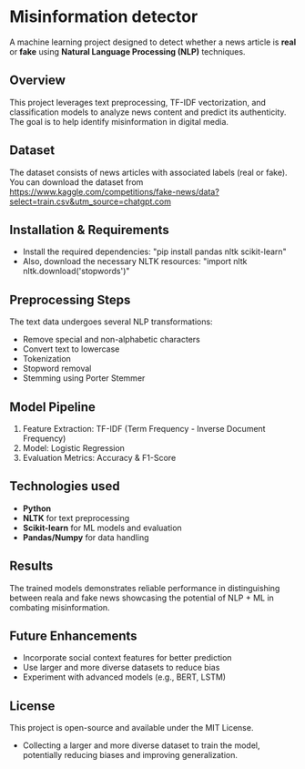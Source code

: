 # Misinformation detector

 A machine learning project designed to detect whether a news article is **real** or **fake** using **Natural Language Processing (NLP)** techniques.

## Overview

This project leverages text preprocessing, TF-IDF vectorization, and classification models to analyze news content and predict its authenticity. The goal is to help identify misinformation in digital media.

## Dataset

The dataset consists of news articles with associated labels (real or fake).
You can download the dataset from https://www.kaggle.com/competitions/fake-news/data?select=train.csv&utm_source=chatgpt.com

## Installation & Requirements

* Install the required dependencies: 
                                             "pip install pandas nltk scikit-learn"
* Also, download the necessary NLTK resources: 
                                             "import nltk
                                             nltk.download('stopwords')"

## Preprocessing Steps

The text data undergoes several NLP transformations:

* Remove special and non-alphabetic characters
* Convert text to lowercase
* Tokenization
* Stopword removal
* Stemming using Porter Stemmer

## Model Pipeline

1) Feature Extraction: TF-IDF (Term Frequency - Inverse Document Frequency)
2) Model: Logistic Regression
3) Evaluation Metrics: Accuracy & F1-Score

## Technologies used

* **Python**
* **NLTK** for text preprocessing
* **Scikit-learn** for ML models and evaluation
* **Pandas/Numpy** for data handling

## Results

The trained models demonstrates reliable performance in distinguishing between reala and fake news showcasing the potential of NLP + ML in combating misinformation. 

## Future Enhancements

* Incorporate social context features for better prediction
* Use larger and more diverse datasets to reduce bias
* Experiment with advanced models (e.g., BERT, LSTM)

## License
This project is open-source and available under the MIT License.
* Collecting a larger and more diverse dataset to train the model, potentially reducing biases and improving generalization.

